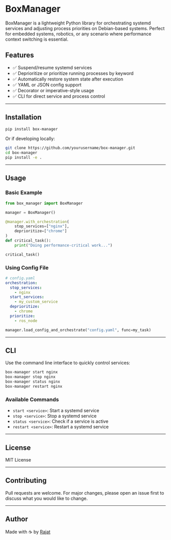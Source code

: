 # BoxManager

BoxManager is a lightweight Python library for orchestrating systemd services and adjusting process priorities on Debian-based systems. Perfect for embedded systems, robotics, or any scenario where performance context switching is essential.

## Features
- ✅ Suspend/resume systemd services
- ✅ Deprioritize or prioritize running processes by keyword
- ✅ Automatically restore system state after execution
- ✅ YAML or JSON config support
- ✅ Decorator or imperative-style usage
- ✅ CLI for direct service and process control

---

## Installation
```bash
pip install box-manager
```

Or if developing locally:
```bash
git clone https://github.com/yourusername/box-manager.git
cd box-manager
pip install -e .
```

---

## Usage

### Basic Example
```python
from box_manager import BoxManager

manager = BoxManager()

@manager.with_orchestration(
    stop_services=["nginx"],
    deprioritize=["chrome"]
)
def critical_task():
    print("Doing performance-critical work...")

critical_task()
```

### Using Config File
```yaml
# config.yaml
orchestration:
  stop_services:
    - nginx
  start_services:
    - my_custom_service
  deprioritize:
    - chrome
  prioritize:
    - ros_node
```

```python
manager.load_config_and_orchestrate("config.yaml", func=my_task)
```

---

## CLI
Use the command line interface to quickly control services:

```bash
box-manager start nginx
box-manager stop nginx
box-manager status nginx
box-manager restart nginx
```

### Available Commands
- `start <service>`: Start a systemd service
- `stop <service>`: Stop a systemd service
- `status <service>`: Check if a service is active
- `restart <service>`: Restart a systemd service

---

## License
MIT License

---

## Contributing
Pull requests are welcome. For major changes, please open an issue first to discuss what you would like to change.

---

## Author
Made with ☕ by [Rajat](mailto:rajatasusual@github.com)

